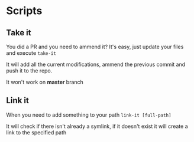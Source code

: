 # Scripts

## Take it

You did a PR and you need to ammend it? It's easy, just update your files and execute `take-it`

It will add all the current modifications, ammend the previous commit and push it to the repo.

It won't work on **master** branch

## Link it

When you need to add something to your path `link-it [full-path]`

It will check if there isn't already a symlink, if it doesn't exist it will create a link to the specified path
